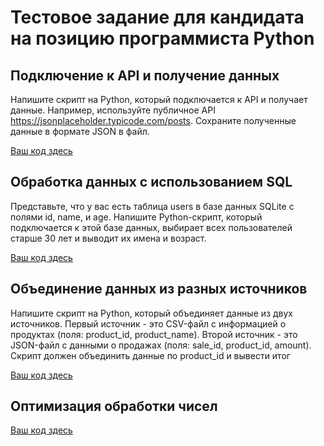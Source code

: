 #  Тестовое задание для кандидата на позицию программиста Python

## Подключение к API и получение данных

Напишите скрипт на Python, который подключается к API и получает данные.
Например, используйте публичное API https://jsonplaceholder.typicode.com/posts.
Сохраните полученные данные в формате JSON в файл.

[Ваш код здесь](https://github.com/AnnushkaStark/Test_task/tree/main/task_1)

## Обработка данных с использованием SQL

Представьте, что у вас есть таблица users в базе данных SQLite с полями id, name, и age. 
Напишите Python-скрипт, который подключается к этой базе данных, выбирает всех пользователей старше 30 лет и выводит их имена и возраст.

[Ваш код здесь](https://github.com/AnnushkaStark/Test_task/tree/main/task_2)

## Объединение данных из разных источников

Напишите скрипт на Python, который объединяет данные из двух источников. Первый источник - это CSV-файл с информацией о продуктах (поля: product_id, product_name). 
Второй источник - это JSON-файл с данными о продажах (поля: sale_id, product_id, amount). Скрипт должен объединить данные по product_id и вывести итог

[Ваш код здесь](https://github.com/AnnushkaStark/Test_task/tree/main/task_3)

## Оптимизация обработки чисел 

[Ваш код здесь](https://github.com/AnnushkaStark/Test_task/tree/main/task_3)
